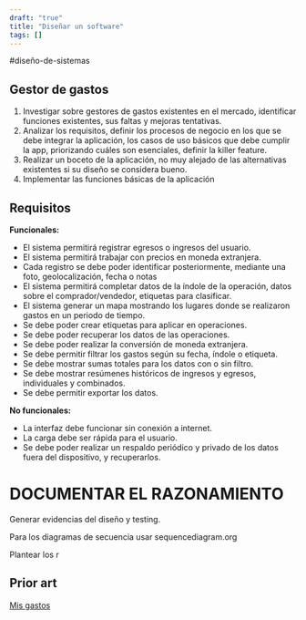 ```yaml
---
draft: "true"
title: "Diseñar un software"
tags: []
---
```

#diseño-de-sistemas 

## Gestor de gastos

1. Investigar sobre gestores de gastos existentes en el mercado, identificar funciones existentes, sus faltas y mejoras tentativas.
2. Analizar los requisitos, definir los procesos de negocio en los que se debe integrar la aplicación, los casos de uso básicos que debe cumplir la app, priorizando cuáles son esenciales, definir la killer feature.
3. Realizar un boceto de la aplicación, no muy alejado de las alternativas existentes si su diseño se considera bueno.
4. Implementar las funciones básicas de la aplicación

## Requisitos

**Funcionales:**
- El sistema permitirá registrar egresos o ingresos del usuario.
- El sistema permitirá trabajar con precios en moneda extranjera.
- Cada registro se debe poder identificar posteriormente, mediante una foto, geolocalización, fecha o notas
- El sistema permitirá completar datos de la índole de la operación, datos sobre el comprador/vendedor, etiquetas para clasificar.
- El sistema generar un mapa mostrando los lugares donde se realizaron gastos en un periodo de tiempo.
- Se debe poder crear etiquetas para aplicar en operaciones.
- Se debe poder recuperar los datos de las operaciones.
- Se debe poder realizar la conversión de moneda extranjera.
- Se debe permitir filtrar los gastos según su fecha, índole o etiqueta.
- Se debe mostrar sumas totales para los datos con o sin filtro.
- Se debe mostrar resúmenes históricos de ingresos y egresos, individuales y combinados.
- Se debe permitir exportar los datos.

**No funcionales:**
- La interfaz debe funcionar sin conexión a internet.
- La carga debe ser rápida para el usuario.
- Se debe poder realizar un respaldo periódico y privado de los datos fuera del dispositivo, y recuperarlos.
# DOCUMENTAR EL RAZONAMIENTO

Generar evidencias del diseño y testing.

Para los diagramas de secuencia usar sequencediagram.org

Plantear los r
## Prior art
[Mis gastos](https://f-droid.org/es/packages/org.totschnig.myexpenses/)